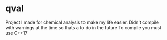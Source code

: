 # qval
Project I made for chemical analysis to make my life easier. Didn't compile with warnings at the time so thats a to do in the future
To compile you must use C++17
